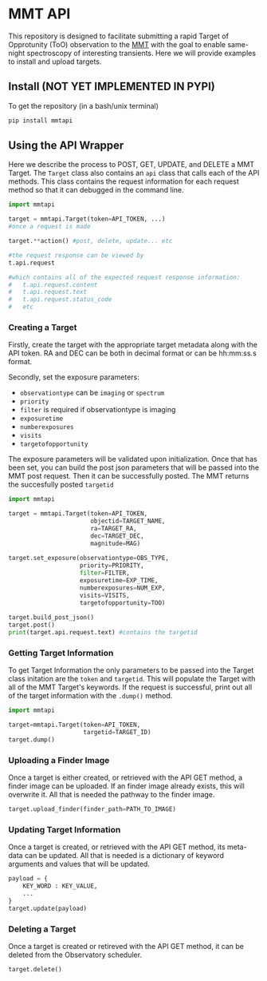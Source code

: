 # MMT API

This repository is designed to facilitate submitting a rapid Target of Opprotunity (ToO) observation to the [MMT](https://www.mmto.org/) with the goal to enable same-night spectroscopy of interesting transients. Here we will provide examples to install and upload targets.

## Install (NOT YET IMPLEMENTED IN PYPI)
To get the repository (in a bash/unix terminal)
```bash
pip install mmtapi
```

## Using the API Wrapper

Here we describe the process to POST, GET, UPDATE, and DELETE a MMT Target. The `Target` class also contains an `api` class that calls each of the API methods. This class contains the request information for each request method so that it can debugged in the command line. 

```python
import mmtapi

target = mmtapi.Target(token=API_TOKEN, ...)
#once a request is made

target.**action() #post, delete, update... etc

#the request response can be viewed by
t.api.request

#which contains all of the expected request response information:
#   t.api.request.content
#   t.api.request.text
#   t.api.request.status_code
#   etc
```

### Creating a Target

Firstly, create the target with the appropriate target metadata along with the API token. RA and DEC can be both in decimal format or can be hh:mm:ss.s format. 

Secondly, set the exposure parameters:

* `observationtype` can be `imaging` or `spectrum`
* `priority` 
* `filter` is required if observationtype is imaging
* `exposuretime`
* `numberexposures`
* `visits`
* `targetofopportunity`

The exposure parameters will be validated upon initialization.
Once that has been set, you can build the post json parameters that will be passed into the MMT post request.
Then it can be successfully posted. The MMT returns the succesfully posted `targetid`

```python
import mmtapi

target = mmtapi.Target(token=API_TOKEN,
                       objectid=TARGET_NAME,
                       ra=TARGET_RA,
                       dec=TARGET_DEC,
                       magnitude=MAG)
                       
target.set_exposure(observationtype=OBS_TYPE,
                    priority=PRIORITY,
                    filter=FILTER,
                    exposuretime=EXP_TIME,
                    numberexposures=NUM_EXP,
                    visits=VISITS,
                    targetofopportunity=TOO)
                
target.build_post_json()
target.post()
print(target.api.request.text) #contains the targetid
```

### Getting Target Information

To get Target Information the only parameters to be passed into the Target class initation are the `token` and `targetid`. This will populate the Target with all of the MMT Target's keywords. If the request is successful, print out all of the target information with the `.dump()` method.

```python
import mmtapi

target=mmtapi.Target(token=API_TOKEN,
                     targetid=TARGET_ID)
target.dump()
```

### Uploading a Finder Image

Once a target is either created, or retrieved with the API GET method, a finder image can be uploaded. If an finder image already exists, this will overwrite it. All that is needed the pathway to the finder image.

```python
target.upload_finder(finder_path=PATH_TO_IMAGE)
```

### Updating Target Information

Once a target is created, or retrieved with the API GET method, its meta-data can be updated. All that is needed is a dictionary of keyword arguments and values that will be updated.

```python
payload = {
    KEY_WORD : KEY_VALUE,
    ...
}
target.update(payload)
```

### Deleting a Target

Once a target is created or retireved with the API GET method, it can be deleted from the Observatory scheduler.

```python
target.delete()
```
